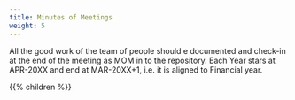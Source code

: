 ```yaml
---
title: Minutes of Meetings
weight: 5
---
```

All the good work of the team of people should e documented and check-in at the end of the meeting as MOM in to the repository.
Each Year stars at APR-20XX and end at MAR-20XX+1, i.e. it is aligned to Financial year.

{{% children  %}}
